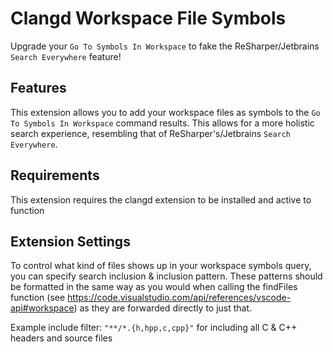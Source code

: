 # Clangd Workspace File Symbols

Upgrade your `Go To Symbols In Workspace` to fake the ReSharper/Jetbrains `Search Everywhere` feature!

## Features

This extension allows you to add your workspace files as symbols to the `Go To Symbols In Workspace` command results. This allows
for a more holistic search experience, resembling that of ReSharper's/Jetbrains `Search Everywhere`. 

## Requirements

This extension requires the clangd extension to be installed and active to function

## Extension Settings

To control what kind of files shows up in your workspace symbols query, you can specify search inclusion & inclusion pattern.
These patterns should be formatted in the same way as you would when calling the findFiles function (see https://code.visualstudio.com/api/references/vscode-api#workspace)
as they are forwarded directly to just that.

Example include filter: `"**/*.{h,hpp,c,cpp}"` for including all C & C++ headers and source files

